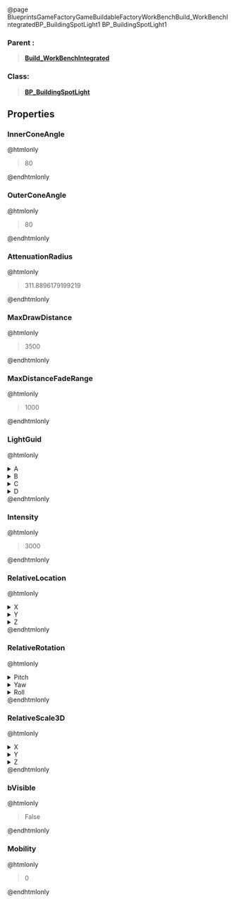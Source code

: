 @page BlueprintsGameFactoryGameBuildableFactoryWorkBenchBuild_WorkBenchIntegratedBP_BuildingSpotLight1 BP_BuildingSpotLight1
### Parent :
<b><a href="_blueprints_game_factory_game_buildable_factory_work_bench_build__work_bench_integrated.html"><blockquote>Build_WorkBenchIntegrated</blockquote></a></b>
### Class:
<b><a href="_blueprints_game_factory_game_buildable-shared_shared_parts_b_p__building_spot_light.html"><blockquote>BP_BuildingSpotLight</blockquote></a></b>
## Properties
### InnerConeAngle
@htmlonly
<blockquote>80</blockquote>
@endhtmlonly

### OuterConeAngle
@htmlonly
<blockquote>80</blockquote>
@endhtmlonly

### AttenuationRadius
@htmlonly
<blockquote>311.8896179199219</blockquote>
@endhtmlonly

### MaxDrawDistance
@htmlonly
<blockquote>3500</blockquote>
@endhtmlonly

### MaxDistanceFadeRange
@htmlonly
<blockquote>1000</blockquote>
@endhtmlonly

### LightGuid
@htmlonly
<details>
 <summary>A</summary>
<blockquote>1866910322</blockquote>
</details>
<details>
 <summary>B</summary>
<blockquote>1335258210</blockquote>
</details>
<details>
 <summary>C</summary>
<blockquote>-427065692</blockquote>
</details>
<details>
 <summary>D</summary>
<blockquote>-1104111585</blockquote>
</details>
@endhtmlonly

### Intensity
@htmlonly
<blockquote>3000</blockquote>
@endhtmlonly

### RelativeLocation
@htmlonly
<details>
 <summary>X</summary>
<blockquote>13.28822135925293</blockquote>
</details>
<details>
 <summary>Y</summary>
<blockquote>-1.2429008483886719</blockquote>
</details>
<details>
 <summary>Z</summary>
<blockquote>258.0951843261719</blockquote>
</details>
@endhtmlonly

### RelativeRotation
@htmlonly
<details>
 <summary>Pitch</summary>
<blockquote>-90</blockquote>
</details>
<details>
 <summary>Yaw</summary>
<blockquote>180</blockquote>
</details>
<details>
 <summary>Roll</summary>
<blockquote>179.9999542236328</blockquote>
</details>
@endhtmlonly

### RelativeScale3D
@htmlonly
<details>
 <summary>X</summary>
<blockquote>0.6575270891189575</blockquote>
</details>
<details>
 <summary>Y</summary>
<blockquote>0.6575270891189575</blockquote>
</details>
<details>
 <summary>Z</summary>
<blockquote>0.6575270891189575</blockquote>
</details>
@endhtmlonly

### bVisible
@htmlonly
<blockquote>False</blockquote>
@endhtmlonly

### Mobility
@htmlonly
<blockquote>0</blockquote>
@endhtmlonly

